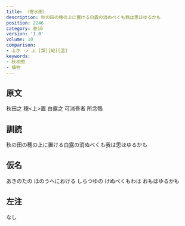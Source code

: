 ```yaml
---
title: （寄水田）
description: 秋の田の穂の上に置ける白露の消ぬべくも我は思ほゆるかも
position: 2246
category: 巻10
version: '1.0'
volume: 10
comparison:
- 上尓 -> 上 [類][紀][温]
keywords:
- 秋相聞
- 植物
---
```


## 原文

秋田之 穂<上>置 白露之 可消吾者 所念鴨

## 訓読

秋の田の穂の上に置ける白露の消ぬべくも我は思ほゆるかも

## 仮名

あきのたの ほのうへにおける しらつゆの けぬべくもわは おもほゆるかも

## 左注

なし
